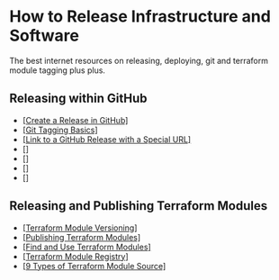 
# How to Release Infrastructure and Software

The best internet resources on releasing, deploying, git and terraform module tagging plus plus.


## Releasing within GitHub

- [[Create a Release in GitHub]](https://help.github.com/articles/creating-releases/)
- [[Git Tagging Basics]](https://git-scm.com/book/en/v2/Git-Basics-Tagging)
- [[Link to a GitHub Release with a Special URL]](https://help.github.com/articles/linking-to-releases/)
- [[]]()
- [[]]()
- [[]]()
- [[]]()

## Releasing and Publishing Terraform Modules

- [[Terraform Module Versioning]](https://www.terraform.io/docs/modules/usage.html)
- [[Publishing Terraform Modules]](https://www.terraform.io/docs/registry/modules/publish.html)
- [[Find and Use Terraform Modules]](https://www.terraform.io/docs/registry/modules/use.html)
- [[Terraform Module Registry]](https://registry.terraform.io/)
- [[9 Types of Terraform Module Source]](https://www.terraform.io/docs/modules/sources.html#github)



